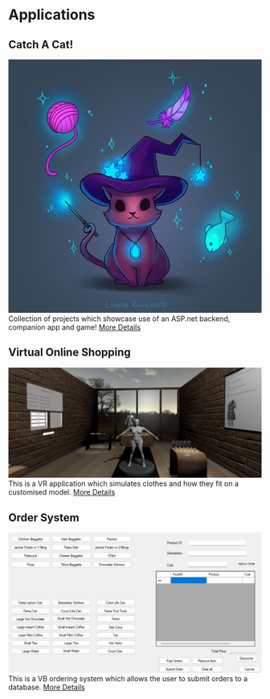 # Applications

## Catch A Cat!
![Catch A Cat](/images/catchACat/placeholder.png)
Collection of projects which showcase use of an ASP.net backend, companion app and game! 
[More Details](/markdown/application/CatchACat.html)

## Virtual Online Shopping
![Virtual Online Shopping](/images/VOS/vosBanner.PNG)
This is a VR application which simulates clothes and how they fit 
on a customised model. 
[More Details](/markdown/application/VOS.html)

## Order System
![Order System](/images/orderSystem/OS.png)
This is a VB ordering system which allows the user to submit orders to a database.
[More Details](/markdown/application/OrderSystem.html)

